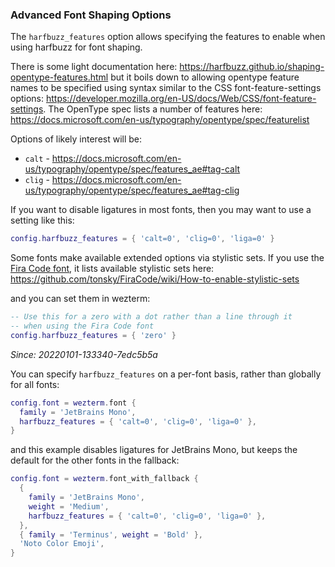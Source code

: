 ### Advanced Font Shaping Options

The `harfbuzz_features` option allows specifying the features to enable when
using harfbuzz for font shaping.

There is some light documentation here:
<https://harfbuzz.github.io/shaping-opentype-features.html>
but it boils down to allowing opentype feature names to be specified
using syntax similar to the CSS font-feature-settings options:
<https://developer.mozilla.org/en-US/docs/Web/CSS/font-feature-settings>.
The OpenType spec lists a number of features here:
<https://docs.microsoft.com/en-us/typography/opentype/spec/featurelist>

Options of likely interest will be:

* `calt` - <https://docs.microsoft.com/en-us/typography/opentype/spec/features_ae#tag-calt>
* `clig` - <https://docs.microsoft.com/en-us/typography/opentype/spec/features_ae#tag-clig>

If you want to disable ligatures in most fonts, then you may want to
use a setting like this:

```lua
config.harfbuzz_features = { 'calt=0', 'clig=0', 'liga=0' }
```

Some fonts make available extended options via stylistic sets.
If you use the [Fira Code font](https://github.com/tonsky/FiraCode),
it lists available stylistic sets here:
<https://github.com/tonsky/FiraCode/wiki/How-to-enable-stylistic-sets>

and you can set them in wezterm:

```lua
-- Use this for a zero with a dot rather than a line through it
-- when using the Fira Code font
config.harfbuzz_features = { 'zero' }
```

*Since: 20220101-133340-7edc5b5a*

You can specify `harfbuzz_features` on a per-font basis, rather than
globally for all fonts:

```lua
config.font = wezterm.font {
  family = 'JetBrains Mono',
  harfbuzz_features = { 'calt=0', 'clig=0', 'liga=0' },
}
```

and this example disables ligatures for JetBrains Mono,
but keeps the default for the other fonts in the fallback:

```lua
config.font = wezterm.font_with_fallback {
  {
    family = 'JetBrains Mono',
    weight = 'Medium',
    harfbuzz_features = { 'calt=0', 'clig=0', 'liga=0' },
  },
  { family = 'Terminus', weight = 'Bold' },
  'Noto Color Emoji',
}
```

